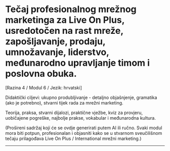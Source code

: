 # Tečaj profesionalnog mrežnog marketinga za Live On Plus, usredotočen na rast mreže, zapošljavanje, prodaju, umnožavanje, liderstvo, međunarodno upravljanje timom i poslovna obuka.


[Razina 4 / Modul 6 / Jezik: hrvatski]

Didaktički ciljevi: ukupno produbljivanje - detaljno objašnjenje, gramatika (ako je potrebno), stvarni tijek rada za mrežni marketing.

Teorija, praksa, stvarni dijalozi, praktične vježbe, kviz za provjeru, uobičajene pogreške, najbolje prakse, vokabular i međunarodna kultura.


(Prošireni sadržaj koji će se ovdje generirati putem AI ili ručno. Svaki modul mora biti potpun, profesionalan i objasniti kako se u stvarnom sveučilišnom tečaju prilagođava Live On Plus / International mrežni marketing.)

---